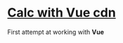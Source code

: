 # [Calc with Vue cdn](https://code-welder.github.io/Calc_VueCdn "Калькулятор")

First attempt at working with **Vue**
